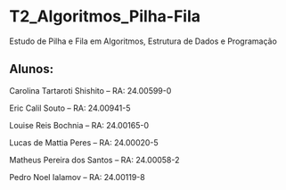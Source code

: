 # T2_Algoritmos_Pilha-Fila
Estudo de Pilha e Fila em Algoritmos, Estrutura de Dados e Programação

## Alunos:
Carolina Tartaroti Shishito – RA: 24.00599-0 

Eric Calil Souto – RA: 24.00941-5 

Louise Reis Bochnia – RA: 24.00165-0 

Lucas de Mattia Peres – RA: 24.00020-5 

Matheus Pereira dos Santos – RA: 24.00058-2 

Pedro Noel Ialamov – RA: 24.00119-8 
